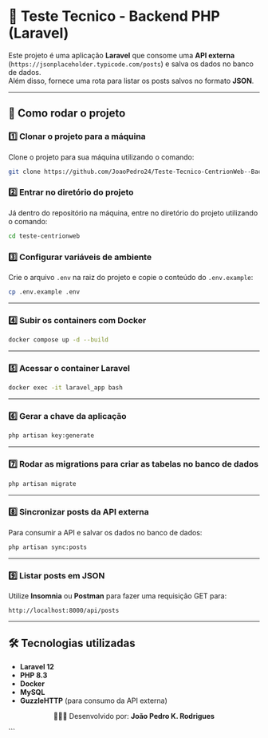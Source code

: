 # 📌 Teste Tecnico - Backend PHP (Laravel) 

Este projeto é uma aplicação **Laravel** que consome uma **API externa** (`https://jsonplaceholder.typicode.com/posts`) e salva os dados no banco de dados.  
Além disso, fornece uma rota para listar os posts salvos no formato **JSON**.

---

## 🚀 Como rodar o projeto

### 1️⃣ Clonar o projeto para a máquina
Clone o projeto para sua máquina utilizando o comando:
```bash
git clone https://github.com/JoaoPedro24/Teste-Tecnico-CentrionWeb--Backend-PHP.git
```
### 2️⃣ Entrar no diretório do projeto
Já dentro do repositório na máquina, entre no diretório do projeto utilizando o comando:
```bash
cd teste-centrionweb
```

### 3️⃣ Configurar variáveis de ambiente
Crie o arquivo `.env` na raiz do projeto e copie o conteúdo do `.env.example`:
```bash
cp .env.example .env
```

---

### 4️⃣ Subir os containers com Docker
```bash
docker compose up -d --build
```

---

### 5️⃣ Acessar o container Laravel
```bash
docker exec -it laravel_app bash
```

---

### 6️⃣ Gerar a chave da aplicação
```bash
php artisan key:generate
```

---

### 7️⃣ Rodar as migrations para criar as tabelas no banco de dados
```bash
php artisan migrate
```

---

### 8️⃣ Sincronizar posts da API externa
Para consumir a API e salvar os dados no banco de dados:
```bash
php artisan sync:posts
```

---

### 9️⃣ Listar posts em JSON
Utilize **Insomnia** ou **Postman** para fazer uma requisição GET para:
```
http://localhost:8000/api/posts
```

---

## 🛠 Tecnologias utilizadas
- **Laravel 12**
- **PHP 8.3**
- **Docker**
- **MySQL**
- **GuzzleHTTP** (para consumo da API externa)

<p align="center"> 👨🏻‍💻 Desenvolvido por: <b>João Pedro K. Rodrigues</b> </p> ```
